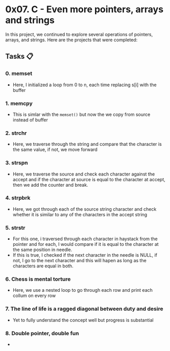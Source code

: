 # 0x07. C - Even more pointers, arrays and strings

In this project, we continued to explore several operations of pointers, arrays, and strings.
Here are the projects that were completed:

## Tasks :clipboard:

### 0. memset

- Here, I initialized a loop from 0 to n, each time replacing s[i] with the buffer

### 1. memcpy

- This is simlar with the ``memset()`` but now the we copy from source instead of buffer

### 2. strchr

- Here, we traverse through the string and compare that the character is the same value, if not, we move forward

### 3. strspn

- Here, we traverse the source and check each character against the accept and if the character at source is equal to the character at accept, then we add the counter and break.

### 4. strpbrk

- Here, we got through each of the source string character and check whether it is similar to any of the characters in the accept string

### 5. strstr

- For this one, i traversed through each character in haystack from the pointer and for each, I would compare if it is equal to the character at the same position in needle.
- If this is true, I checked if the next character in the needle is NULL, if not, I go to the next character and this will hapen as long as the characters are equal in both.

### 6. Chess is mental torture

- Here, we use a nested loop to go through each row and print each collum on every row

### 7. The line of life is a ragged diagonal between duty and desire

- Yet to fully understand the concept well but progress is substantial

### 8. Double pointer, double fun

- 

### 